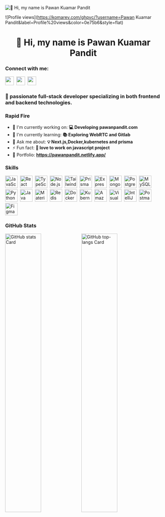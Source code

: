 ![👋 Hi, my name is Pawan Kuamar Pandit](https://user-images.githubusercontent.com/10498744/210012254-234538ff-d198-48aa-8964-37e6fd45d227.gif)

![Profile views](https://komarev.com/ghpvc/?username=Pawan Kuamar Pandit&label=Profile%20views&color=0e75b6&style=flat)

<div id="toc">
  <ul align="center" style="list-style: none">
    <summary>
      <h1>
        👋 Hi, my name is Pawan Kuamar Pandit
      </h1>
    </summary>
  </ul>
</div>

**<h3 align="left">Connect with me:</h3>** 
<p align="left"><a href="https://github.com/sushilmagare10" target="_blank"><img src="https://img.shields.io/badge/GitHub-100000?logo=github&logoColor=white" height="28" style="margin-right: 4px"></a> <a href="https://www.linkedin.com/in/https://www.linkedin.com/in/pawan-kuamar-pandit-595676176/" target="_blank"><img src="https://img.shields.io/badge/LinkedIn-0077B5?style=for-the-badge&logo=linkedin&logoColor=white" height="28" style="margin-right: 4px"></a> <a href="https://twitter.com/https://x.com/PawanPa98011176" target="_blank"><img src="https://img.shields.io/badge/Twitter-000000?style=for-the-badge&logo=X&logoColor=white" height="28" style="margin-right: 4px"></a></p>

 **<h3 align="left">🚀  passionate full-stack developer specializing in both frontend and backend technologies.</h3>**

**<h3 align="left">Rapid Fire</h3>**

- 💼 I'm currently working on: **💻 Developing pawanpandit.com**
- 🌱 I'm currently learning: **📚 Exploring WebRTC and Gitlab**
- 💬 Ask me about: **💡 Next.js,Docker,kubernetes and prisma**
- ⚡ Fun fact: **🎢 love to work on javascript project**
- 📂 Portfolio: **<a href="https://pawanpandit.netlify.app/" target="_blank">https://pawanpandit.netlify.app/</a>**

 **<h3 align="left">Skills</h3>**

<div style="display: flex; flex-wrap: wrap; gap: 4px; justify-content: left;"><img src="https://img.shields.io/badge/JavaScript-F7DF1C?logo=javascript&logoColor=white" height="40" alt="JavaScript" style="margin-right: 4px"> <img src="https://img.shields.io/badge/React-20232A?logo=react&logoColor=61DAFB" height="40" alt="React" style="margin-right: 4px"> <img src="https://img.shields.io/badge/TypeScript-3178C6?logo=typescript&logoColor=white" height="40" alt="TypeScript" style="margin-right: 4px"> <img src="https://img.shields.io/badge/Node.js-8CC84B?logo=node.js&logoColor=white" height="40" alt="Node.js" style="margin-right: 4px"> <img src="https://img.shields.io/badge/Tailwind_CSS-38B2AC?logo=tailwind-css&logoColor=white" height="40" alt="Tailwind CSS" style="margin-right: 4px"> <img src="https://img.shields.io/badge/Prisma-2D3748?logo=prisma&logoColor=white" height="40" alt="Prisma" style="margin-right: 4px"> <img src="https://img.shields.io/badge/Express-000000?logo=express&logoColor=white" height="40" alt="Express" style="margin-right: 4px"> <img src="https://img.shields.io/badge/MongoDB-4EA94B?logo=mongodb&logoColor=white" height="40" alt="MongoDB" style="margin-right: 4px"> <img src="https://img.shields.io/badge/PostgreSQL-316192?logo=postgresql&logoColor=white" height="40" alt="PostgreSQL" style="margin-right: 4px"> <img src="https://img.shields.io/badge/MySQL-4479A1?logo=mysql&logoColor=white" height="40" alt="MySQL" style="margin-right: 4px"> <img src="https://img.shields.io/badge/Python-306998?logo=python&logoColor=white" height="40" alt="Python" style="margin-right: 4px"> <img src="https://img.shields.io/badge/Java-007396?logo=java&logoColor=white" height="40" alt="Java" style="margin-right: 4px"> <img src="https://img.shields.io/badge/Material_UI-007FFF?logo=material-ui&logoColor=white" height="40" alt="Material-UI" style="margin-right: 4px"> <img src="https://img.shields.io/badge/Redis-DC382D?logo=redis&logoColor=white" height="40" alt="Redis" style="margin-right: 4px"> <img src="https://img.shields.io/badge/Docker-2496ED?logo=docker&logoColor=white" height="40" alt="Docker" style="margin-right: 4px"> <img src="https://img.shields.io/badge/Kubernetes-326CE5?logo=kubernetes&logoColor=white" height="40" alt="Kubernetes" style="margin-right: 4px"> <img src="https://img.shields.io/badge/Amazon_AWS-232F3E?logo=amazon-aws&logoColor=white" height="40" alt="Amazon AWS" style="margin-right: 4px"> <img src="https://img.shields.io/badge/Visual_Studio_Code-007ACC?logo=visual-studio-code&logoColor=white" height="40" alt="Visual Studio Code" style="margin-right: 4px"> <img src="https://img.shields.io/badge/IntelliJ_IDEA-000000?logo=intellij-idea&logoColor=white" height="40" alt="IntelliJ IDEA" style="margin-right: 4px"> <img src="https://img.shields.io/badge/Postman-FF6C37?logo=postman&logoColor=white" height="40" alt="Postman" style="margin-right: 4px"> <img src="https://img.shields.io/badge/Figma-F24E1E?logo=figma&logoColor=white" height="40" alt="Figma" style="margin-right: 4px"></div>

 **<h3 align="left">GitHub Stats</h3>**

<p align="left">
  <img width="48%" src="https://github-readme-stats.vercel.app/api?username=PAWANKUAMARPANDIT&theme=default&cache_seconds=1800&border_radius=4&hide_title=false&hide_rank=false&show_icons=true&include_all_commits=true&line_height=25" alt="GitHub stats Card" />
  <img width="48%" src="https://github-readme-stats.vercel.app/api/top-langs?username=PAWANKUAMARPANDIT&theme=default&cache_seconds=1800&border_radius=4&hide_title=false&layout=compact&langs_count=5&card_width=400&hide_progress=false" alt="GitHub top-langs Card" />
</p>

